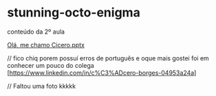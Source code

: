 # stunning-octo-enigma
conteúdo da 2º aula

[Olá, me chamo Cicero.pptx](https://github.com/CiceroAborges/stunning-octo-enigma/files/12325879/Ola.me.chamo.Cicero.pptx)

// fico chiq porem possuí erros de português e oque mais gostei foi em conhecer um pouco do colega
[https://www.linkedin.com/in/c%C3%ADcero-borges-04953a24a]



// Faltou uma foto kkkkk
